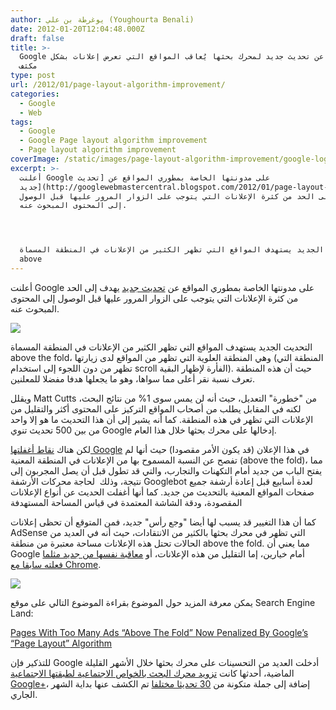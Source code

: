 ```yaml
---
author: يوغرطة بن علي (Youghourta Benali)
date: 2012-01-20T12:04:48.000Z
draft: false
title: >-
  Google تعلن عن تحديث جديد لمحرك بحثها يُعاقب المواقع التي تعرض إعلانات بشكل
  مكثف  
type: post
url: /2012/01/page-layout-algorithm-improvement/
categories:
  - Google
  - Web
tags:
  - Google
  - Google Page layout algorithm improvement
  - Page layout algorithm improvement
coverImage: /static/images/page-layout-algorithm-improvement/google-logo.jpg
excerpt: >-
  أعلنت Google على مدونتها الخاصة بمطوري المواقع عن [تحديث
  جديد](http://googlewebmastercentral.blogspot.com/2012/01/page-layout-algorithm-improvement.html)
  يهدف إلى الحد من كثرة الإعلانات التي يتوجب على الزوار المرور عليها قبل الوصول
  إلى المحتوى المبحوث عنه.




  التحديث الجديد يستهدف المواقع التي تظهر الكثير من الإعلانات في المنطقة المسماة
  above
---
```

أعلنت Google على مدونتها الخاصة بمطوري المواقع عن [تحديث جديد](http://googlewebmastercentral.blogspot.com/2012/01/page-layout-algorithm-improvement.html) يهدف إلى الحد من كثرة الإعلانات التي يتوجب على الزوار المرور عليها قبل الوصول إلى المحتوى المبحوث عنه.

![](/static/images/page-layout-algorithm-improvement/google-logo.jpg)

التحديث الجديد يستهدف المواقع التي تظهر الكثير من الإعلانات في المنطقة المسماة above the fold، وهي المنطقة العلوية التي تظهر من المواقع لدى زيارتها (المنطقة التي تظهر من دون اللجوء إلى استخدام scroll الفأرة لإظهار البقية). حيث أن هذه المنطقة تعرف نسبة نقر أعلى مما سواها، وهو ما يجعلها هدفا مفضلا للمعلنين.

ويقلل Matt Cutts من "خطورة" التعديل، حيث أنه لن يمس سوى 1% من نتائج البحث، لكنه في المقابل يطلب من أصحاب المواقع التركيز على المحتوى أكثر والتقليل من الإعلانات التي تظهر في هذه المنطقة. كما أنه يشير إلى أن هذا التحديث ما هو إلا واحد من بين 500 تحديث تنوي Google إدخالها على محرك بحثها خلال هذا العام.

لكن هناك [نقاط أغفلتها Google](http://www.ghacks.net/2012/01/20/to-many-ads-above-the-fold-are-bad-says-google/) في هذا الإعلان (قد يكون الأمر مقصودا) حيث أنها لم تفصح عن النسبة المسموح بها من الإعلانات في المنطقة المعنية (above the fold)، مما يفتح الباب من جديد أمام التكهنات والتجارب، والتي قد تطول قبل أن يصل المجربون إلى نتيجة، وذلك  لحاجة محركات الأرشفة Googlebot لعدة أسابيع قبل إعادة أرشفة جميع صفحات المواقع المعنية بالتحديث من جديد. كما أنها أغفلت الحديث عن أنواع الإعلانات المقصودة، ودقة الشاشة المعتمدة في قياس المساحة المستهدفة

كما أن هذا التغيير قد يسبب لها أيضا "وجع رأس" جديد، فمن المتوقع أن تحظى إعلانات AdSense التي تظهر في محرك بحثها بالكثير من الانتقادات، حيث أنه في العديد من الحالات تحتل هذه الإعلانات مساحة معتبرة من منطقة above the fold. مما يعني أن Google أمام خيارين، إما التقليل من هذه الإعلانات، أو [معاقبة نفسها من جديد مثلما فعلته سابقا مع Chrome](https://www.it-scoop.com/2012/01/chrome-page-pagerank-reduced/).

![](/static/images/page-layout-algorithm-improvement/google-search-ads-300x243.jpg)

يمكن معرفة المزيد حول الموضوع بقراءة الموضوع التالي على موقع Search Engine Land:

[Pages With Too Many Ads “Above The Fold” Now Penalized By Google’s “Page Layout” Algorithm](http://searchengineland.com/too-many-ads-above-the-fold-now-penalized-by-googles-page-layout-algo-108613)

للتذكير فإن Google أدخلت العديد من التحسينات على محرك بحثها خلال الأشهر القليلة الماضية، أحدثها كانت [تزويد محرك البحث بالخواص الاجتماعية لطبقتها الاجتماعية Google+](https://www.it-scoop.com/2012/01/google-makes-its-search-more-social/)، إضافة إلى جملة متكونة من [30 تحديثا مختلفا](https://www.it-scoop.com/2012/01/google-30-search-quality-changes%e2%80%8e/) تم الكشف عنها بداية الشهر الجاري.
